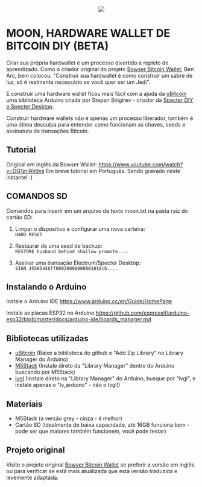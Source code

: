 

  <p align="center">
<img src="https://i.imgur.com/RtfMYOS.png" />
</p>

<h1>MOON, HARDWARE WALLET DE BITCOIN DIY (BETA)</h1>

Criar sua própria hardwallet é um processo divertido e repleto de aprendizado. Como o criador original do projeto <a href="https://github.com/arcbtc/bowser-bitcoin-hardware-wallet" target="_blank">Bowser Bitcoin Wallet</a>, Ben Arc, bem colocou: "Construir sua hardwallet é como construir um sabre de luz, só é realmente necessário se você quer ser um Jedi".

E construir uma hardware wallet ficou mais fácil com a ajuda da <a href="https://github.com/micro-bitcoin/uBitcoin" target="_blank">uBitcoin</a> uma biblioteca Arduino criada por Stepan Snigirev - criador da <a href="https://www.youtube.com/playlist?list=PLgcVYwONyxmhvPW88vQ21XjpQ6ZmyXNI3" target="_blank">Specter DIY e Specter Desktop</a>.

Construir hardware wallets não é apenas um processo liberador, também é uma ótima desculpa para entender como funcionam as chaves, seeds e assinatura de transações Bitcoin.

## Tutorial
Original em inglês da Bowser Wallet: https://www.youtube.com/watch?v=DG1zrlAVdys
Em breve tutorial em Português. Sendo gravado neste instante! :)

## COMANDOS SD

Comandos para inserir em um arquivo de texto moon.txt na pasta raiz do cartão SD:

1. Limpar o dispositivo e configurar uma nova carteira:<br/>
```HARD RESET```

2. Restaurar de uma seed de backup:<br/>
```RESTORE husband behind shallow promote....```
    
3. Assinar uma transação Electrum/Specter Desktop:<br/>
```SIGN 45505446ff00020000000001016cb....```

## Instalando o Arduino
Instale o Arduino IDE
https://www.arduino.cc/en/Guide/HomePage

Instale as placas ESP32 no Arduino
https://github.com/espressif/arduino-esp32/blob/master/docs/arduino-ide/boards_manager.md

## Bibliotecas utilizadas
- <a href="https://github.com/micro-bitcoin/uBitcoin" target="_blank">uBitcoin</a> (Baixe a biblioteca do github e "Add Zip Library" no Library Manager do Arduino) 
- <a href="https://github.com/m5stack/M5Stack" target="_blank">M5Stack</a> (Instale direto da "Library Manager" dentro do Arduino buscando por M5Stack)
- [lvgl](https://lvgl.io/) (Instale direto na "Library Manager" do Arduino, busque por "lvgl", e instale apenas o "lv_arduino" - não o lvgl!)

## Materiais
- M5Stack (a versão grey - cinza - é melhor)
- Cartão SD (idealmente de baixa capacidade, até 16GB funciona bem - pode ser que maiores também funcionem, você pode testar) 

## Projeto original
Visite o projeto original <a href="https://github.com/arcbtc/bowser-bitcoin-hardware-wallet" target="_blank">Bowser Bitcoin Wallet</a> se preferir a versão em inglês ou para verificar se está mais atualizada que esta versão traduzida e levemente adaptada.
